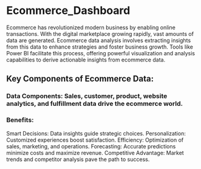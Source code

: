 # Ecommerce_Dashboard
Ecommerce has revolutionized modern business by enabling online transactions. With the digital marketplace growing rapidly, vast amounts of data are generated. Ecommerce data analysis involves extracting insights from this data to enhance strategies and foster business growth. Tools like Power BI facilitate this process, offering powerful visualization and analysis capabilities to derive actionable insights from ecommerce data.

## Key Components of Ecommerce Data:

### Data Components: Sales, customer, product, website analytics, and fulfillment data drive the ecommerce world.

### Benefits:

Smart Decisions: Data insights guide strategic choices.
Personalization: Customized experiences boost satisfaction.
Efficiency: Optimization of sales, marketing, and operations.
Forecasting: Accurate predictions minimize costs and maximize revenue.
Competitive Advantage: Market trends and competitor analysis pave the path to success.
